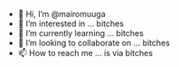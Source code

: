 - 👋 Hi, I’m @mairomuuga
- 👀 I’m interested in ... bitches
- 🌱 I’m currently learning ... bitches
- 💞️ I’m looking to collaborate on ... bitches
- 📫 How to reach me ... is via bitches

<!---
mairomuuga/mairomuuga is a ✨ special ✨ repository because its `README.md` (this file) appears on your GitHub profile.
You can click the Preview link to take a look at your changes.
--->
